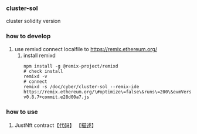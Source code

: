 ### cluster-sol

cluster solidity version

### how to develop
1. use remixd connect localfile to https://remix.ethereum.org/
   1. install remixd 
       ```shell
       npm install -g @remix-project/remixd
       # check install
       remixd -v
       # connect
       remixd -s /doc/cyber/cluster-sol --remix-ide https://remix.ethereum.org/\#optimize\=false\&runs\=200\&evmVersion\=null\&version\=soljson-v0.8.7+commit.e28d00a7.js
       ```

### how to use
1. JustNft contract【[代码](https://git.alonedesert.com/zl/cluster-sol/src/branch/master/contract/JustNft.sol)】 【[描述](https://git.alonedesert.com/zl/cluster-sol/src/branch/master/contract/JustNft.md)】
